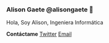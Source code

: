 ### Alison Gaete @alisongaete 👋

Hola, Soy Alison, Ingeniera Informática

**Contáctame**
<a href="https://twitter.com/alison_gaete" target="_blank">Twitter</a>
<a href = "mailto: alison.gaete.s@gmail.com">Email</a>

